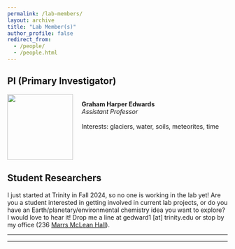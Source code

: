 ```yaml
---
permalink: /lab-members/
layout: archive
title: "Lab Member(s)"
author_profile: false
redirect_from: 
  - /people/
  - /people.html
---
```


## PI (Primary Investigator)
<div style="display:flex;">
  <a href="https://grahamedwards.github.io"><div style="display: inline-table;"><img src="https://grahamedwards.github.io/images/profile.jpg" width="150"></div></a>
  <p style="margin-left: 20px; vertical-align: middle"> 
  <strong>Graham Harper Edwards</strong><br>
  <em>Assistant Professor</em><br><br>
  Interests: glaciers, water, soils, meteorites, time
  </p>
</div>

## Student Researchers

I just started at Trinity in Fall 2024, so no one is working in the lab yet! Are you a student interested in getting involved in current lab projects, or do you have an Earth/planetary/environmental chemistry idea you want to explore? I would love to hear it! Drop me a line at gedward1 [at] trinity.edu or stop by my office (236 [Marrs McLean Hall](https://www.trinity.edu/directory/spaces-places/marrs-mclean-hall#directions)). 

--- 
---